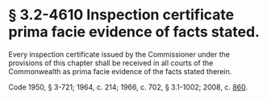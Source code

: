 # § 3.2-4610 Inspection certificate prima facie evidence of facts stated.

<p>Every inspection certificate issued by the Commissioner under the provisions of this chapter shall be received in all courts of the Commonwealth as prima facie evidence of the facts stated therein.</p><p>Code 1950, § 3-721; 1964, c. 214; 1966, c. 702, § 3.1-1002; 2008, c. <a href='http://lis.virginia.gov/cgi-bin/legp604.exe?081+ful+CHAP0860'>860</a>.</p>
